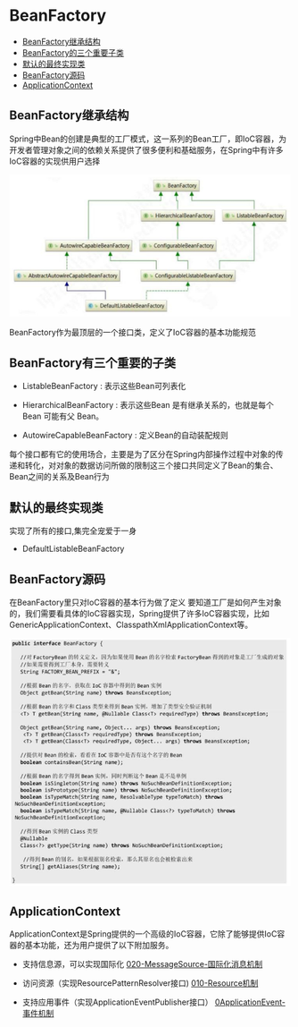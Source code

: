 # BeanFactory

- [BeanFactory继承结构](#BeanFactory继承结构)
- [BeanFactory的三个重要子类](#BeanFactory的三个重要子类)
- [默认的最终实现类](#默认的最终实现类) 
- [BeanFactory源码](#BeanFactory源码)
- [ApplicationContext](#ApplicationContext)

## BeanFactory继承结构

Spring中Bean的创建是典型的工厂模式，这一系列的Bean工厂，即IoC容器，为开发者管理对象之间的依赖关系提供了很多便利和基础服务，在Spring中有许多IoC容器的实现供用户选择

![image-20200917212321381](../../assets/image-20200917212321381.png)

BeanFactory作为最顶层的一个接口类，定义了IoC容器的基本功能规范

## BeanFactory有三个重要的子类

- ListableBeanFactory :  表示这些Bean可列表化

- HierarchicalBeanFactory : 表示这些Bean 是有继承关系的，也就是每个 Bean 可能有父 Bean。

- AutowireCapableBeanFactory : 定义Bean的自动装配规则

每个接口都有它的使用场合，主要是为了区分在Spring内部操作过程中对象的传递和转化，对对象的数据访问所做的限制这三个接口共同定义了Bean的集合、Bean之间的关系及Bean行为

## 默认的最终实现类

实现了所有的接口,集完全宠爱于一身

- DefaultListableBeanFactory



## BeanFactory源码

在BeanFactory里只对IoC容器的基本行为做了定义
要知道工厂是如何产生对象的，我们需要看具体的IoC容器实现，Spring提供了许多IoC容器实现，比如GenericApplicationContext、ClasspathXmlApplicationContext等。

![image-20200917213552754](../../assets/image-20200917213552754.png)



## ApplicationContext

ApplicationContext是Spring提供的一个高级的IoC容器，它除了能够提供IoC容器的基本功能，还为用户提供了以下附加服务。

- 支持信息源，可以实现国际化 [020-MessageSource-国际化消息机制](../090-Spring机制/020-MessageSource-国际化消息机制) 

- 访问资源（实现ResourcePatternResolver接口)  [010-Resource机制](../090-Spring机制/010-Resource机制) 

- 支持应用事件（实现ApplicationEventPublisher接口） [0ApplicationEvent-事件机制](../090-Spring机制/030-ApplicationEvent-事件机制) 

